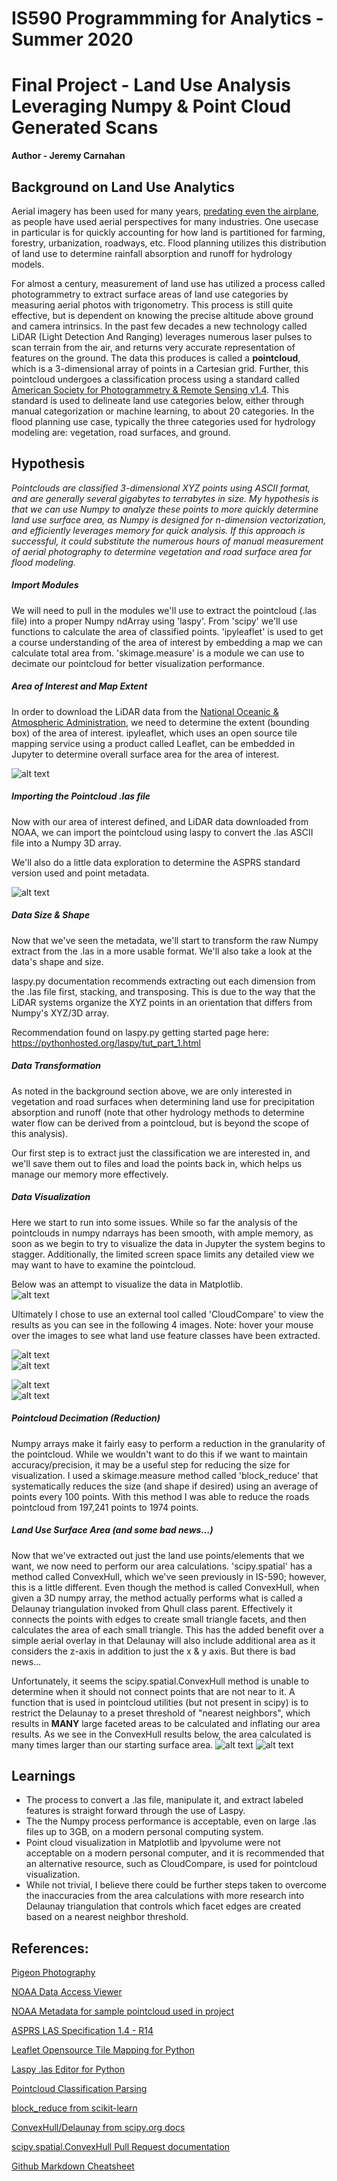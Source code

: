 # IS590 Programmming for Analytics - Summer 2020
# Final Project - Land Use Analysis Leveraging Numpy & Point Cloud Generated Scans
**Author - Jeremy Carnahan**
 
 
## Background on Land Use Analytics
Aerial imagery has been used for many years, [predating even the airplane](https://en.wikipedia.org/wiki/Pigeon_photography), as people have used aerial perspectives for many industries.  One usecase in particular is for quickly accounting for how land is partitioned for farming, forestry, urbanization, roadways, etc. Flood planning utilizes this distribution of land use to determine rainfall absorption and runoff for hydrology models.

For almost a century, measurement of land use has utilized a process called photogrammetry to extract surface areas of land use categories by measuring aerial photos with trigonometry.  This process is still quite effective, but is dependent on knowing the precise altitude above ground and camera intrinsics.  In the past few decades a new technology called LiDAR (Light Detection And Ranging) leverages numerous laser pulses to scan terrain from the air, and returns very accurate representation of features on the ground.  The data this produces is called a **pointcloud**, which is a 3-dimensional array of points in a Cartesian grid.  Further, this pointcloud undergoes a classification process using a standard called [American Society for Photogrammetry & Remote Sensing v1.4](http://www.asprs.org/wp-content/uploads/2019/03/LAS_1_4_r14.pdf).  This standard is used to delineate land use categories below, either through manual categorization or machine learning, to about 20 categories.  In the flood planning use case, typically the three categories used for hydrology modeling are: vegetation, road surfaces, and ground. 


## Hypothesis
_Pointclouds are classified 3-dimensional XYZ points using ASCII format, and are generally several gigabytes to terrabytes in size.  My hypothesis is that we can use Numpy to analyze these points to more quickly determine land use surface area, as Numpy is designed for n-dimension vectorization, and efficiently leverages memory for quick analysis.  If this approach is successful, it could substitute the numerous hours of manual measurement of aerial photography to determine vegetation and road surface area for flood modeling._


##### Import Modules
We will need to pull in the modules we'll use to extract the pointcloud (.las file) into a proper Numpy ndArray using 'laspy'. 
From 'scipy' we'll use functions to calculate the area of classified points. 
'ipyleaflet' is used to get a course understanding of the area of interest by embedding a map we can calculate total area from.
'skimage.measure' is a module we can use to decimate our pointcloud for better visualization performance.


##### Area of Interest and Map Extent
In order to download the LiDAR data from the [National Oceanic & Atmospheric Administration](https://coast.noaa.gov/dataviewer/#/lidar/search/), we need to determine the extent (bounding box) of the area of interest.  ipyleaflet, which uses an open source tile mapping service using a product called Leaflet, can be embedded in Jupyter to determine overall surface area for the area of interest.  

![alt text](https://github.com/flyboy1378/Final_Projects_Su2020/blob/master/Data/Screenshots/map.JPG "Area of Interest")


##### Importing the Pointcloud .las file
Now with our area of interest defined, and LiDAR data downloaded from NOAA, we can import the pointcloud using laspy to convert the .las ASCII file into a Numpy 3D array. 

We'll also do a little data exploration to determine the ASPRS standard version used and point metadata.

![alt text](https://github.com/flyboy1378/Final_Projects_Su2020/blob/master/Data/Screenshots/all_classes_canted.JPG "All Feature Classes")


##### Data Size & Shape
Now that we've seen the metadata, we'll start to transform the raw Numpy extract from the .las in a more usable format.  We'll also take a look at the data's shape and size.

laspy.py documentation recommends extracting out each dimension from the .las file first, stacking, and transposing.  This is due to the way that the LiDAR systems organize the XYZ points in an orientation that differs from Numpy's XYZ/3D array. 

Recommendation found on laspy.py getting started page here: https://pythonhosted.org/laspy/tut_part_1.html


##### Data Transformation
As noted in the background section above, we are only interested in vegetation and road surfaces when determining land use for precipitation absorption and runoff (note that other hydrology methods to determine water flow can be derived from a pointcloud, but is beyond the scope of this analysis).  

Our first step is to extract just the classification we are interested in, and we'll save them out to files and load the points back in, which helps us manage our memory more effectively.  


##### Data Visualization
Here we start to run into some issues.  While so far the analysis of the pointclouds in numpy ndarrays has been smooth, with ample memory, as soon as we begin to try to visualize the data in Jupyter the system begins to stagger.  Additionally, the limited screen space limits any detailed view we may want to have to examine the pointcloud.

Below was an attempt to visualize the data in Matplotlib.  
![alt text](https://github.com/flyboy1378/Final_Projects_Su2020/blob/master/Data/Screenshots/matplotlib_roads.JPG "Matplotlib plot of Roads class") 


Ultimately I chose to use an external tool called 'CloudCompare' to view the results as you can see in the following 4 images.  Note: hover your mouse over the images to see what land use feature classes have been extracted. 

![alt text](https://github.com/flyboy1378/Final_Projects_Su2020/blob/master/Data/Screenshots/all_classes.JPG "All Feature Classes")  
![alt text](https://github.com/flyboy1378/Final_Projects_Su2020/blob/master/Data/Screenshots/ground.JPG "Ground") 

![alt text](https://github.com/flyboy1378/Final_Projects_Su2020/blob/master/Data/Screenshots/vegetation.JPG "Vegetation")  
![alt text](https://github.com/flyboy1378/Final_Projects_Su2020/blob/master/Data/Screenshots/roads.JPG "Roads")

##### Pointcloud Decimation (Reduction)
Numpy arrays make it fairly easy to perform a reduction in the granularity of the pointcloud. While we wouldn't want to do this if we want to maintain accuracy/precision, it may be a useful step for reducing the size for visualization. I used a skimage.measure method called 'block_reduce' that systematically reduces the size (and shape if desired) using an average of points every 100 points.  With this method I was able to reduce the roads pointcloud from 197,241 points to 1974 points.  
  


##### Land Use Surface Area (and some bad news...)
Now that we've extracted out just the land use points/elements that we want, we now need to perform our area calculations.  'scipy.spatial' has a method called ConvexHull, which we've seen previously in IS-590; however, this is a little different.  Even though the method is called ConvexHull, when given a 3D numpy array, the method actually performs what is called a Delaunay triangulation invoked from Qhull class parent.  Effectively it connects the points with edges to create small triangle facets, and then calculates the area of each small triangle.  This has the added benefit over a simple aerial overlay in that Delaunay will also include additional area as it considers the z-axis in addition to just the x & y axis.  But there is bad news...

Unfortunately, it seems the scipy.spatial.ConvexHull method is unable to determine when it should not connect points that are not near to it.  A function that is used in pointcloud utilities (but not present in scipy) is to restrict the Delaunay to a preset threshold of "nearest neighbors", which results in **MANY** large faceted areas to be calculated and inflating our area results.  As we see in the ConvexHull results below, the area calculated is many times larger than our starting surface area.
![alt text](https://github.com/flyboy1378/Final_Projects_Su2020/blob/master/Data/Screenshots/roads_intensity.JPG "Road Pointcloud")
![alt text](https://github.com/flyboy1378/Final_Projects_Su2020/blob/master/Data/Screenshots/roads_mesh.JPG "Roads with Delaunay Triangulation")


## Learnings

* The process to convert a .las file, manipulate it, and extract labeled features is straight forward through the use of Laspy.
* The the Numpy process performance is acceptable, even on large .las files up to 3GB, on a modern personal computing system.
* Point cloud visualization in Matplotlib and Ipyvolume were not acceptable on a modern personal computer, and it is recommended that an alternative resource, such as CloudCompare, is used for pointcloud visualization. 
* While not trivial, I believe there could be further steps taken to overcome the inaccuracies from the area calculations with more research into Delaunay triangulation that controls which facet edges are created based on a nearest neighbor threshold.





## References:

[Pigeon Photography](https://en.wikipedia.org/wiki/Pigeon_photography)

[NOAA Data Access Viewer](https://coast.noaa.gov/dataviewer/#/lidar/search/)

[NOAA Metadata for sample pointcloud used in project](https://github.com/flyboy1378/Final_Projects_Su2020/tree/master/Data/Metadata)

[ASPRS LAS Specification 1.4 - R14](http://www.asprs.org/wp-content/uploads/2019/03/LAS_1_4_r14.pdf)

[Leaflet Opensource Tile Mapping for Python](https://ipyleaflet.readthedocs.io/en/latest/api_reference/map.html#usage)

[Laspy .las Editor for Python](https://pythonhosted.org/laspy/tut_part_1.html)

[Pointcloud Classification Parsing](https://gis.stackexchange.com/questions/255833/classifying-lidar-ground-points-using-laspy)

[block_reduce from scikit-learn](https://scikit-image.org/docs/dev/api/skimage.measure.html#skimage.measure.block_reduce)

[ConvexHull/Delaunay from scipy.org docs](https://docs.scipy.org/doc/scipy/reference/generated/scipy.spatial.ConvexHull.html)

[scipy.spatial.ConvexHull Pull Request documentation](https://github.com/scipy/scipy/issues/12290)

[Github Markdown Cheatsheet](https://github.com/adam-p/markdown-here/wiki/Markdown-Cheatsheet)
